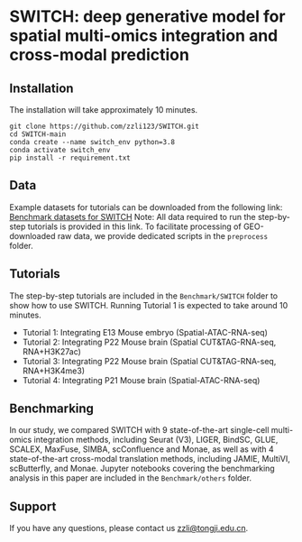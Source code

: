 # SWITCH: deep generative model for spatial multi-omics integration and cross-modal prediction

## Installation
The installation will take approximately 10 minutes.
```
git clone https://github.com/zzli123/SWITCH.git
cd SWITCH-main
conda create --name switch_env python=3.8
conda activate switch_env
pip install -r requirement.txt
```

## Data
Example datasets for tutorials can be downloaded from the following link: [Benchmark datasets for SWITCH](https://zenodo.org/records/15602076)
Note: All data required to run the step-by-step tutorials is provided in this link. To facilitate processing of GEO-downloaded raw data, we provide dedicated scripts in the `preprocess` folder.

## Tutorials
The step-by-step tutorials are included in the `Benchmark/SWITCH` folder to show how to use SWITCH.  Running Tutorial 1 is expected to take around 10 minutes.

- Tutorial 1: Integrating E13 Mouse embryo (Spatial-ATAC-RNA-seq)
- Tutorial 2: Integrating P22 Mouse brain (Spatial CUT&TAG-RNA-seq, RNA+H3K27ac)
- Tutorial 3: Integrating P22 Mouse brain (Spatial CUT&TAG-RNA-seq, RNA+H3K4me3)
- Tutorial 4: Integrating P21 Mouse brain (Spatial-ATAC-RNA-seq)

## Benchmarking
In our study, we compared SWITCH with 9 state-of-the-art single-cell multi-omics integration methods, including Seurat (V3), LIGER, BindSC, GLUE, SCALEX, MaxFuse, SIMBA, scConfluence and Monae, as well as with 4 state-of-the-art cross-modal translation methods, including JAMIE, MultiVI, scButterfly, and Monae. Jupyter notebooks covering the benchmarking analysis in this paper are included in the `Benchmark/others` folder.

## Support
If you have any questions, please contact us [zzli@tongji.edu.cn](mailto:zzli@tongji.edu.cn).
